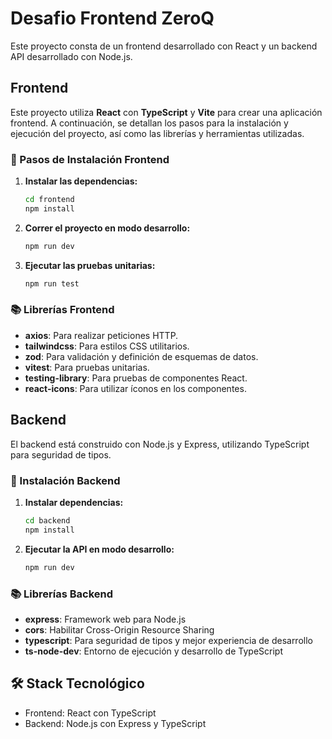 # Desafio Frontend ZeroQ

Este proyecto consta de un frontend desarrollado con React y un backend API desarrollado con Node.js.

## Frontend

Este proyecto utiliza **React** con **TypeScript** y **Vite** para crear una aplicación frontend. A continuación, se detallan los pasos para la instalación y ejecución del proyecto, así como las librerías y herramientas utilizadas.

### 🚀 Pasos de Instalación Frontend

1. **Instalar las dependencias:**
    ```sh
    cd frontend
    npm install
    ```

2. **Correr el proyecto en modo desarrollo:**
    ```sh
    npm run dev
    ```

3. **Ejecutar las pruebas unitarias:**
    ```sh
    npm run test
    ```

### 📚 Librerías Frontend

- **axios**: Para realizar peticiones HTTP.
- **tailwindcss**: Para estilos CSS utilitarios.
- **zod**: Para validación y definición de esquemas de datos.
- **vitest**: Para pruebas unitarias.
- **testing-library**: Para pruebas de componentes React.
- **react-icons**: Para utilizar íconos en los componentes.

## Backend

El backend está construido con Node.js y Express, utilizando TypeScript para seguridad de tipos.

### 🚀 Instalación Backend

1. **Instalar dependencias:**
    ```sh
    cd backend
    npm install
    ```

2. **Ejecutar la API en modo desarrollo:**
    ```sh
    npm run dev
    ```

### 📚 Librerías Backend

- **express**: Framework web para Node.js
- **cors**: Habilitar Cross-Origin Resource Sharing
- **typescript**: Para seguridad de tipos y mejor experiencia de desarrollo
- **ts-node-dev**: Entorno de ejecución y desarrollo de TypeScript

## 🛠️ Stack Tecnológico

- Frontend: React con TypeScript
- Backend: Node.js con Express y TypeScript